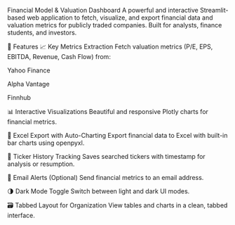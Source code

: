Financial Model & Valuation Dashboard
A powerful and interactive Streamlit-based web application to fetch, visualize, and export financial data and valuation metrics for publicly traded companies. Built for analysts, finance students, and investors.

🚀 Features
📈 Key Metrics Extraction
Fetch valuation metrics (P/E, EPS, EBITDA, Revenue, Cash Flow) from:

Yahoo Finance

Alpha Vantage

Finnhub

📊 Interactive Visualizations
Beautiful and responsive Plotly charts for financial metrics.

📁 Excel Export with Auto-Charting
Export financial data to Excel with built-in bar charts using openpyxl.

🧠 Ticker History Tracking
Saves searched tickers with timestamp for analysis or resumption.

📧 Email Alerts (Optional)
Send financial metrics to an email address.

🌗 Dark Mode Toggle
Switch between light and dark UI modes.

🗃️ Tabbed Layout for Organization
View tables and charts in a clean, tabbed interface.
